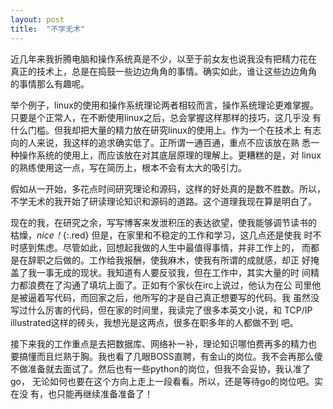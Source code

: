 ```yaml
---
layout: post
title:  "不学无术"
---
```


近几年来我折腾电脑和操作系统真是不少，以至于前女友也说我没有把精力花在
真正的技术上，总是在捣鼓一些边边角角的事情。确实如此，谁让这些边边角角
的事情那么有趣呢。

举个例子，linux的使用和操作系统理论两者相较而言，操作系统理论更难掌握。
只要是个正常人，在不断使用linux之后，总会掌握这样那样的技巧，这几乎没
有什么门槛。但我却把大量的精力放在研究linux的使用上。作为一个在技术上
有志向的人来说，我这样的追求确实低了。正所谓一通百通，重点不应该放在熟
悉一种操作系统的使用上，而应该放在对其底层原理的理解上。更糟糕的是，对
linux的熟练使用这一点，写在简历上，根本不会有太大的吸引力。

假如从一开始，多花点时间研究理论和源码，这样的好处真的是数不胜数。所以，
不学无术的我开始了研读理论知识和源码的道路。这个道理我现在算是明白了。

现在的我，在研究之余，写写博客来发泄积压的表达欲望，使我能够调节读书的
枯燥，*nice！*{:.red} 但是，在家里和不稳定的工作和学习，这几点还是使我
时不时感到焦虑。尽管如此，回想起我做的人生中最值得事情，并非工作上的，
而都是在辞职之后做的。工作给我报酬，使我麻木，使我有所谓的成就感，却正
好掩盖了我一事无成的现状。我知道有人要反驳我，但在工作中，其实大量的时
间精力都浪费在了沟通了填坑上面了。正如有个家伙在irc上说过，他认为在公
司里他是被逼着写代码，而回家之后，他所写的才是自己真正想要写的代码。我
虽然没写过什么厉害的代码，但在家的时间里，我读完了很多本英文小说，和
TCP/IP illustrated这样的砖头，我想光是这两点，很多在职多年的人都做不到
吧。

接下来我的工作重点是去把数据库、网络补一补，理论知识哪怕费再多的精力也
要搞懂而且烂熟于胸。我也看了几眼BOSS直聘，有金山的岗位。我不会再那么傻
不做准备就去面试了。然后也有一些python的岗位，但我不会妥协，我认准了go，
无论如何也要在这个方向上走上一段看看。所以，还是等待go的岗位吧。实在没
有，也只能再继续准备准备了！
